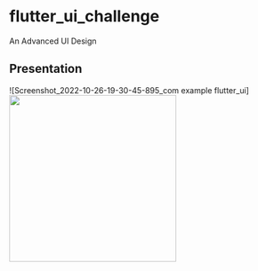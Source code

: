 # flutter_ui_challenge

An Advanced UI Design

## Presentation

![Screenshot_2022-10-26-19-30-45-895_com example flutter_ui]<img src="https://user-images.githubusercontent.com/89297042/198084148-3b7c1b24-4bab-4bda-ac1e-8ebac4877a38.jpg" width="300">
